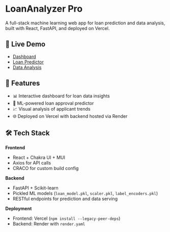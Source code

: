 # LoanAnalyzer Pro

A full-stack machine learning web app for loan prediction and data analysis, built with React, FastAPI, and deployed on Vercel.

## 🔗 Live Demo

- [Dashboard](https://data-analysis-eloj.vercel.app/)
- [Loan Predictor](https://data-analysis-eloj.vercel.app/predict)
- [Data Analysis](https://data-analysis-eloj.vercel.app/data)

## 🚀 Features

- 📊 Interactive dashboard for loan data insights
- 🤖 ML-powered loan approval predictor
- 📈 Visual analysis of applicant trends
- 🌐 Deployed on Vercel with backend hosted via Render

## 🛠️ Tech Stack

**Frontend**
- React + Chakra UI + MUI
- Axios for API calls
- CRACO for custom build config

**Backend**
- FastAPI + Scikit-learn
- Pickled ML models (`loan_model.pkl`, `scaler.pkl`, `label_encoders.pkl`)
- RESTful endpoints for prediction and data serving

**Deployment**
- Frontend: Vercel (`npm install --legacy-peer-deps`)
- Backend: Render with `render.yaml`


